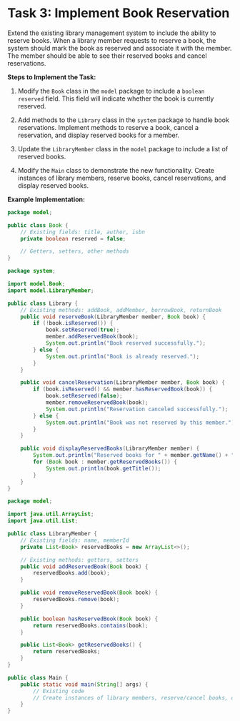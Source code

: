 # Task 3: Implement Book Reservation

Extend the existing library management system to include the ability to reserve books. When a library member requests to reserve a book, the system should mark the book as reserved and associate it with the member. The member should be able to see their reserved books and cancel reservations.

**Steps to Implement the Task:**

1. Modify the `Book` class in the `model` package to include a `boolean reserved` field. This field will indicate whether the book is currently reserved.

2. Add methods to the `Library` class in the `system` package to handle book reservations. Implement methods to reserve a book, cancel a reservation, and display reserved books for a member.

3. Update the `LibraryMember` class in the `model` package to include a list of reserved books.

4. Modify the `Main` class to demonstrate the new functionality. Create instances of library members, reserve books, cancel reservations, and display reserved books.

**Example Implementation:**

```java
package model;

public class Book {
    // Existing fields: title, author, isbn
    private boolean reserved = false;

    // Getters, setters, other methods
}

package system;

import model.Book;
import model.LibraryMember;

public class Library {
    // Existing methods: addBook, addMember, borrowBook, returnBook
    public void reserveBook(LibraryMember member, Book book) {
        if (!book.isReserved()) {
            book.setReserved(true);
            member.addReservedBook(book);
            System.out.println("Book reserved successfully.");
        } else {
            System.out.println("Book is already reserved.");
        }
    }

    public void cancelReservation(LibraryMember member, Book book) {
        if (book.isReserved() && member.hasReservedBook(book)) {
            book.setReserved(false);
            member.removeReservedBook(book);
            System.out.println("Reservation canceled successfully.");
        } else {
            System.out.println("Book was not reserved by this member.");
        }
    }

    public void displayReservedBooks(LibraryMember member) {
        System.out.println("Reserved books for " + member.getName() + ":");
        for (Book book : member.getReservedBooks()) {
            System.out.println(book.getTitle());
        }
    }
}

package model;

import java.util.ArrayList;
import java.util.List;

public class LibraryMember {
    // Existing fields: name, memberId
    private List<Book> reservedBooks = new ArrayList<>();

    // Existing methods: getters, setters
    public void addReservedBook(Book book) {
        reservedBooks.add(book);
    }

    public void removeReservedBook(Book book) {
        reservedBooks.remove(book);
    }

    public boolean hasReservedBook(Book book) {
        return reservedBooks.contains(book);
    }

    public List<Book> getReservedBooks() {
        return reservedBooks;
    }
}

public class Main {
    public static void main(String[] args) {
        // Existing code
        // Create instances of library members, reserve/cancel books, display reserved books
    }
}
```